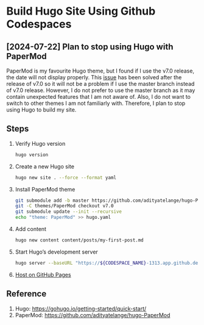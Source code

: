 # Build Hugo Site Using Github Codespaces

## [2024-07-22] Plan to stop using Hugo with PaperMod

PaperMod is my favourite Hugo theme, but I found if I use the v7.0 release, the date will not display properly. This
[issue](https://github.com/adityatelange/hugo-PaperMod/issues/1325) has been solved after the release of v7.0 so it will
not be a problem if I use the master branch instead of v7.0 release. However, I do not prefer to use the master branch
as it may contain unexpected features that I am not aware of. Also, I do not want to switch to other themes I am not
familiarly with. Therefore, I plan to stop using Hugo to build my site.

## Steps

1. Verify Hugo version

    ```bash
    hugo version
    ```

1. Create a new Hugo site

    ```bash
    hugo new site . --force --format yaml
    ```

1. Install PaperMod theme

    ```bash
    git submodule add -b master https://github.com/adityatelange/hugo-PaperMod.git themes/PaperMod
    git -C themes/PaperMod checkout v7.0
    git submodule update --init --recursive
    echo "theme: PaperMod" >> hugo.yaml
    ```

1. Add content

    ```bash
    hugo new content content/posts/my-first-post.md
    ```

1. Start Hugo’s development server

    ```bash
    hugo server --baseURL "https://${CODESPACE_NAME}-1313.app.github.dev" --buildDrafts --appendPort=false --debug
    ```

1. [Host on GitHub Pages](https://gohugo.io/hosting-and-deployment/hosting-on-github/)

## Reference

1. Hugo: <https://gohugo.io/getting-started/quick-start/>
1. PaperMod: <https://github.com/adityatelange/hugo-PaperMod>
